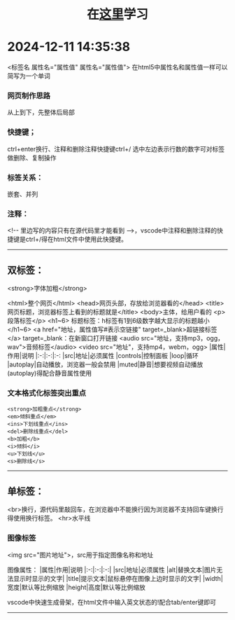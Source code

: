 # <center>在[这里][课程]学习</center>
# 2024-12-11 14:35:38
<标签名 属性名="属性值" 属性名="属性值">
在html5中属性名和属性值一样可以简写为一个单词


### 网页制作思路
从上到下，先整体后局部
### 快捷键；
ctrl+enter换行、注释和删除注释快捷键ctrl+/
选中左边表示行数的数字可对标签做删除、复制操作
### 标签关系：
嵌套、并列
### 注释：
\<!-- 里边写的内容只有在源代码里才能看到 -->，vscode中注释和删除注释的快捷键是ctrl+/得在html文件中使用此快捷键。 

---

## 双标签：
\<strong>字体加粗\</strong>

\<html>整个网页\</html>
\<head>网页头部，存放给浏览器看的\</head>
\<title>网页标题，浏览器标签上看到的标题就是\</title>
\<body>主体，给用户看的</body>
\<p>段落标签\</p>
\<h1~6> 标题标签：h标签有1到6级数字越大显示的标题越小\</h1~6>
\<a href="地址，属性值写#表示空链接" target=_blank>超链接标签\</a>
target=_blank：在新窗口打开链接
\<audio src="地址，支持mp3，ogg，wav">音频标签\</audio>
\<video src="地址"，支持mp4，webm，ogg>
|属性|作用|说明
|:-:|:-:|:-:
|src|地址|必须属性
|controls|控制面板
|loop|循环
|autoplay|自动播放，浏览器一般会禁用
|muted|静音|想要视频自动播放(autoplay)得配合静音属性使用
### 文本格式化标签突出重点
    <strong>加粗重点</strong>
    <em>倾斜重点</em>
    <ins>下划线重点</ins>
    <del>删除线重点</del>
    <b>加粗</b>    
    <i>倾斜</i>
    <u>下划线</u>
    <s>删除线</s>




---

## 单标签：
\<br>换行，源代码里敲回车，在浏览器中不能换行因为浏览器不支持回车键换行得使用换行标签。
\<hr>水平线

### 图像标签
\<img src="图片地址">，src用于指定图像名称和地址

图像属性：
|属性|作用|说明
|:-:|:-:|:-:|
|src|地址|必须属性
|alt|替换文本|图片无法显示时显示的文字|
|title|提示文本|鼠标悬停在图像上边时显示的文字|
|width|宽度|默认等比例缩放
|height|高度|默认等比例缩放

vscode中快速生成骨架，在html文件中输入英文状态的!配合tab/enter键即可

---

[课程]: https://www.bilibili.com/video/BV1kM4y127Li/?spm_id_from=333.1007.top_right_bar_window_custom_collection.content.click&vd_source=ca0a9d1a85af002ad62c5c3e45f402c3

